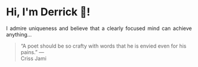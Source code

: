# Hi, I'm Derrick 👋!
<p align="justify">I admire uniqueness and believe that a clearly focused mind can achieve anything...</p> 
<!-- #quote-start -->
<blockquote>&ldquo;A poet should be so crafty with words that he is envied even for his pains.&rdquo; &mdash; <footer>Criss Jami</footer></blockquote>
<!-- #quote-end -->
